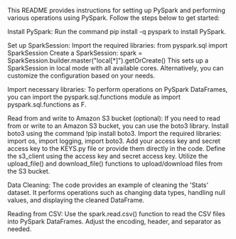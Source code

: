 This README provides instructions for setting up PySpark and performing various operations using PySpark. Follow the steps below to get started:

Install PySpark:
        Run the command pip install -q pyspark to install PySpark.

Set up SparkSession:
        Import the required libraries: from pyspark.sql import SparkSession
        Create a SparkSession: spark = SparkSession.builder.master("local[*]").getOrCreate()
            This sets up a SparkSession in local mode with all available cores.
            Alternatively, you can customize the configuration based on your needs.

Import necessary libraries:
        To perform operations on PySpark DataFrames, you can import the pyspark.sql.functions module as import pyspark.sql.functions as F.

Read from and write to Amazon S3 bucket (optional):
        If you need to read from or write to an Amazon S3 bucket, you can use the boto3 library.
        Install boto3 using the command !pip install boto3.
        Import the required libraries: import os, import logging, import boto3.
        Add your access key and secret access key to the KEYS.py file or provide them directly in the code.
        Define the s3_client using the access key and secret access key.
        Utilize the upload_file() and download_file() functions to upload/download files from the S3 bucket.

Data Cleaning:
        The code provides an example of cleaning the 'Stats' dataset.
        It performs operations such as changing data types, handling null values, and displaying the cleaned DataFrame.

Reading from CSV:
        Use the spark.read.csv() function to read the CSV files into PySpark DataFrames.
        Adjust the encoding, header, and separator as needed.
